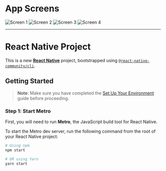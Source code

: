 # App Screens

![Screen 1](https://www.imghippo.com/i/AsWe6831OI.png)
![Screen 2](https://www.imghippo.com/i/XHY7608xQ.png)
![Screen 3](https://www.imghippo.com/i/njZI8205Ec.png)
![Screen 4](https://www.imghippo.com/i/AYCR9706Vm.png)

---

# React Native Project

This is a new [**React Native**](https://reactnative.dev) project, bootstrapped using [`@react-native-community/cli`](https://github.com/react-native-community/cli).

## Getting Started

> **Note**: Make sure you have completed the [Set Up Your Environment](https://reactnative.dev/docs/set-up-your-environment) guide before proceeding.

### Step 1: Start Metro

First, you will need to run **Metro**, the JavaScript build tool for React Native.

To start the Metro dev server, run the following command from the root of your React Native project:

```sh
# Using npm
npm start

# OR using Yarn
yarn start
```
